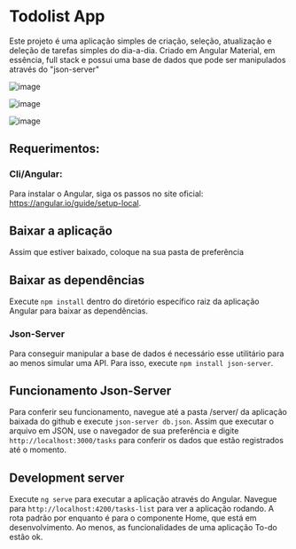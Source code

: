 # Todolist App

Este projeto é uma aplicação simples de criação, seleção, atualização e deleção de tarefas simples do dia-a-dia. Criado em Angular Material, em essência, full stack e possui uma base de dados que pode ser manipulados através do "json-server"

![image](https://user-images.githubusercontent.com/65087845/195132550-bbacc2c8-ebd4-4f14-912b-06a5d4cab4dd.png)

![image](https://user-images.githubusercontent.com/65087845/195132393-e05dfc96-9104-4b27-a0af-be2a12b4a246.png)

![image](https://user-images.githubusercontent.com/65087845/195132699-f6dbdcdf-d5e4-4a6f-9830-a3654d88d431.png)

## Requerimentos:

### Cli/Angular: 

Para instalar o Angular, siga os passos no site oficial: https://angular.io/guide/setup-local.

## Baixar a aplicação 

Assim que estiver baixado, coloque na sua pasta de preferência

## Baixar as dependências

Execute `npm install` dentro do diretório específico raiz da aplicação Angular para baixar as dependências.

### Json-Server

Para conseguir manipular a base de dados é necessário esse utilitário para ao menos simular uma API. Para isso, execute `npm install json-server`.

## Funcionamento Json-Server
 
Para conferir seu funcionamento, navegue até a pasta /server/ da aplicação baixada do github e execute `json-server db.json`. Assim que executar o arquivo em JSON, use o navegador de sua preferência e digite `http://localhost:3000/tasks` para conferir os dados que estão registrados até o momento.

## Development server

Execute `ng serve` para executar a aplicação através do Angular. Navegue para `http://localhost:4200/tasks-list` para ver a aplicação rodando. A rota padrão por enquanto é para o componente Home, que está em desenvolvimento. Ao menos, as funcionalidades de uma aplicação To-do estão ok.
